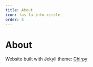 ```yaml
---
title: About
icon: fas fa-info-circle
order: 4
---
```


# About

Website built with Jekyll theme: [Chirpy](https://github.com/cotes2020/jekyll-theme-chirpy/)